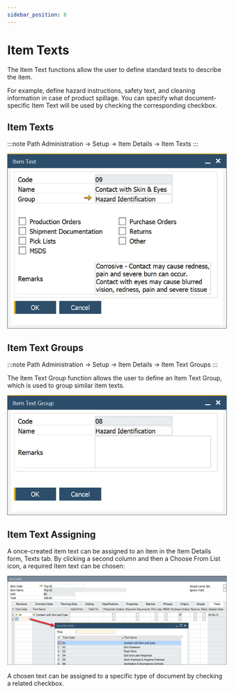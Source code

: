 ```yaml
---
sidebar_position: 8
---
```


# Item Texts

The Item Text functions allow the user to define standard texts to describe the item.

For example, define hazard instructions, safety text, and cleaning information in case of product spillage. You can specify what document-specific Item Text will be used by checking the corresponding checkbox.

## Item Texts

:::note Path
    Administration → Setup → Item Details → Item Texts
:::

![Item Text](./media/item-texts/item-text.webp)

## Item Text Groups

:::note Path
    Administration → Setup → Item Details → Item Text Groups
:::

The Item Text Group function allows the user to define an Item Text Group, which is used to group similar item texts.

![Item Text Group](./media/item-texts/item-text-group.webp)

## Item Text Assigning

A once-created item text can be assigned to an item in the Item Details form, Texts tab. By clicking a second column and then a Choose From List icon, a required Item text can be chosen:

![Item Text Assigning](./media/item-texts/item-text-assigning.webp)

A chosen text can be assigned to a specific type of document by checking a related checkbox.
